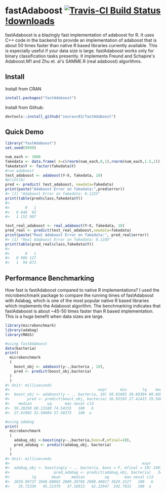 

<!-- README.md is generated from README.Rmd. Please edit that file -->



# fastAdaboost [![Travis-CI Build Status](https://travis-ci.org/souravc83/fastAdaboost.svg?branch=master)](https://travis-ci.org/souravc83/fastAdaboost)[!downloads](http://cranlogs.r-pkg.org/badges/grand-total/fastAdaboost) 
fastAdaboost is a blazingly fast implementation of adaboost for R. It uses C++ code in the backend to provide an implementation of adaboost that is about 50 times faster than native R based libraries currently available. This is especially useful if your data size is large. fastAdaboost works only 
for binary classification tasks presently. It implements Freund and Schapire's Adaboost.M1 and 
Zhu et. al's SAMME.R (real adaboost) algorithms.

## Install
Install from CRAN
```r
install.packages("fastAdaboost")
```

Install from Github:
```r
devtools::install_github("souravc83/fastAdaboost")
```

## Quick Demo

```r
library("fastAdaboost")
set.seed(9999)

num_each <- 1000
fakedata <- data.frame( X=c(rnorm(num_each,0,1),rnorm(num_each,1.5,1)), Y=c(rep(0,num_each),rep(1,num_each) ) )
fakedata$Y <- factor(fakedata$Y)
#run adaboost
test_adaboost <- adaboost(Y~X, fakedata, 10)
#print(A)
pred <- predict( test_adaboost, newdata=fakedata)
print(paste("Adaboost Error on fakedata:",pred$error))
#> [1] "Adaboost Error on fakedata: 0.1225"
print(table(pred$class,fakedata$Y))
#>    
#>       0   1
#>   0 848  93
#>   1 152 907

test_real_adaboost <- real_adaboost(Y~X, fakedata, 10)
pred_real <- predict(test_real_adaboost,newdata=fakedata)
print(paste("Real Adaboost Error on fakedata:", pred_real$error))
#> [1] "Real Adaboost Error on fakedata: 0.1105"
print(table(pred_real$class,fakedata$Y))
#>    
#>       0   1
#>   0 906 127
#>   1  94 873
```

## Performance Benchmarking
How fast is fastAdaboost compared to native R implementations? I used the microbenchmark package to 
compare the running times of fastAdaboost with Adabag, which is one of the most popular native 
R based libraries which implements the Adaboost algorithm.
The benchmarking indicates that fastAdaboost is about ~45-50 times faster than
R based implementation. This is a huge benefit when data sizes are large.
```r
library(microbenchmark)
library(adabag)
library(MASS)

#using fastAdaboost
data(bacteria)
print(
  microbenchmark
  ( 
    boost_obj <- adaboost(y~.,bacteria , 10),
    pred <- predict(boost_obj,bacteria) 
  )
  )
#> Unit: milliseconds
#>                                        expr      min       lq    mean
#>  boost_obj <- adaboost(y ~ ., bacteria, 10) 58.01665 58.69384 60.6658
#>        pred <- predict(boost_obj, bacteria) 26.91593 27.41415 29.5689
#>    median       uq      max neval cld
#>  59.20298 60.13180 74.54155   100   b
#>  27.91902 32.50484 37.58375   100  a

#using adabag
print(
  microbenchmark
  ( 
    adabag_obj <-boosting(y~.,bacteria,boos=F,mfinal=10),
    pred_adabag <- predict(adabag_obj, bacteria)
  )
  )
#> Unit: milliseconds
#>                                                            expr        min
#>  adabag_obj <- boosting(y ~ ., bacteria, boos = F, mfinal = 10) 2497.55208
#>                    pred_adabag <- predict(adabag_obj, bacteria)   34.50564
#>          lq       mean     median         uq       max neval cld
#>  2659.99737 2848.80065 2809.39769 2988.49017 3629.1527   100   b
#>    35.72336   45.21379   37.16913   42.22947  242.7932   100  a
```
